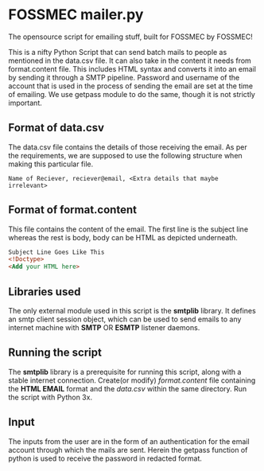 # FOSSMEC mailer.py
The opensource script for emailing stuff, built for FOSSMEC by FOSSMEC!

This is a nifty Python Script that can send batch mails to people as mentioned in the data.csv file. It can also take in the content it needs from format.content file. This includes HTML syntax and converts it into an email by sending it through a SMTP pipeline. Password and username of the account that is used in the process of sending the email are set at the time of emailing. We use getpass module to do the same, though it is not strictly important.

## Format of data.csv
The data.csv file contains the details of those receiving  the email. As per the requirements, we are supposed to use the following structure when making this particular file.

```csv
Name of Reciever, reciever@email, <Extra details that maybe irrelevant>
```

## Format of format.content
This file contains the content of the email. The first line is the subject line whereas the rest is body, body can be HTML as depicted underneath.
```html
Subject Line Goes Like This
<!Doctype>
<Add your HTML here>
```
## Libraries  used
The only external module used in this script is the **smtplib** library. It defines an smtp client session object, which can be used to send emails to any internet machine with **SMTP** OR **ESMTP** listener daemons.

## Running the script 
The **smtplib** library is a prerequisite  for running this script, along with a stable internet connection. Create(or modify) *format.content* file containing the **HTML EMAIL** format and the *data.csv* within the same directory. Run the script with Python 3x. 

## Input
The inputs from the user are in the form of an authentication for the email account through which the mails are sent. Herein the getpass function of python is used to receive the password in redacted format.
